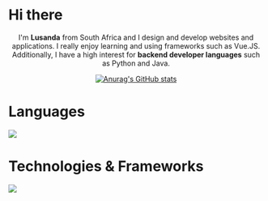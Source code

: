 # Hi there 
I'm <strong>Lusanda</strong> from South Africa and I design and develop websites and applications. I really enjoy learning and using frameworks such as Vue.JS. Additionally, I have a high interest for <strong>backend developer languages</strong> such as Python and Java. 

[![Anurag's GitHub stats](https://github-readme-stats.vercel.app/api?username=LusandaTsilana)](https://github.com/anuraghazra/github-readme-stats)
<br>

<p>
  <h1 >Languages</h1>
  <a href="https://skillicons.dev">
    <img src="https://skillicons.dev/icons?i=html,css,javascript,java,python&perline=5" />
  </a>
<br>
   <h1>Technologies & Frameworks</h1>
  <a href="https://skillicons.dev">
    <img src="https://skillicons.dev/icons?i=nodejs,vuejs,bootstrap,figma&perline=5" />
  </a>
</p>

<style>
  p{
    text-align:center;
</style>
